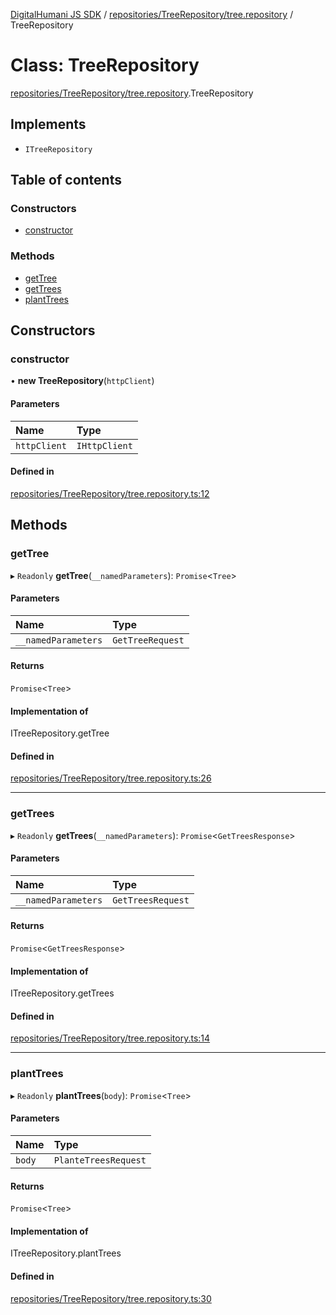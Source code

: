 [DigitalHumani JS SDK](../README.md) / [repositories/TreeRepository/tree.repository](../modules/repositories_TreeRepository_tree_repository.md) / TreeRepository

# Class: TreeRepository

[repositories/TreeRepository/tree.repository](../modules/repositories_TreeRepository_tree_repository.md).TreeRepository

## Implements

- `ITreeRepository`

## Table of contents

### Constructors

- [constructor](repositories_TreeRepository_tree_repository.TreeRepository.md#constructor)

### Methods

- [getTree](repositories_TreeRepository_tree_repository.TreeRepository.md#gettree)
- [getTrees](repositories_TreeRepository_tree_repository.TreeRepository.md#gettrees)
- [plantTrees](repositories_TreeRepository_tree_repository.TreeRepository.md#planttrees)

## Constructors

### constructor

• **new TreeRepository**(`httpClient`)

#### Parameters

| Name | Type |
| :------ | :------ |
| `httpClient` | `IHttpClient` |

#### Defined in

[repositories/TreeRepository/tree.repository.ts:12](https://github.com/impe93/digital-humani-js-sdk/blob/7bf8f8e/src/repositories/TreeRepository/tree.repository.ts#L12)

## Methods

### getTree

▸ `Readonly` **getTree**(`__namedParameters`): `Promise`<`Tree`\>

#### Parameters

| Name | Type |
| :------ | :------ |
| `__namedParameters` | `GetTreeRequest` |

#### Returns

`Promise`<`Tree`\>

#### Implementation of

ITreeRepository.getTree

#### Defined in

[repositories/TreeRepository/tree.repository.ts:26](https://github.com/impe93/digital-humani-js-sdk/blob/7bf8f8e/src/repositories/TreeRepository/tree.repository.ts#L26)

___

### getTrees

▸ `Readonly` **getTrees**(`__namedParameters`): `Promise`<`GetTreesResponse`\>

#### Parameters

| Name | Type |
| :------ | :------ |
| `__namedParameters` | `GetTreesRequest` |

#### Returns

`Promise`<`GetTreesResponse`\>

#### Implementation of

ITreeRepository.getTrees

#### Defined in

[repositories/TreeRepository/tree.repository.ts:14](https://github.com/impe93/digital-humani-js-sdk/blob/7bf8f8e/src/repositories/TreeRepository/tree.repository.ts#L14)

___

### plantTrees

▸ `Readonly` **plantTrees**(`body`): `Promise`<`Tree`\>

#### Parameters

| Name | Type |
| :------ | :------ |
| `body` | `PlanteTreesRequest` |

#### Returns

`Promise`<`Tree`\>

#### Implementation of

ITreeRepository.plantTrees

#### Defined in

[repositories/TreeRepository/tree.repository.ts:30](https://github.com/impe93/digital-humani-js-sdk/blob/7bf8f8e/src/repositories/TreeRepository/tree.repository.ts#L30)
